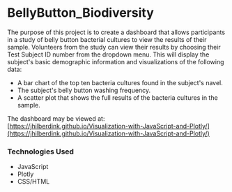 # BellyButton_Biodiversity

The purpose of this project is to create a dashboard that allows participants in a study of belly button bacterial cultures to view the results of their sample. Volunteers from the study can view their results by choosing their Test Subject ID number from the dropdown menu. This will display the subject's basic demographic information and visualizations of the following data:

- A bar chart of the top ten bacteria cultures found in the subject's navel.
- The subject's belly button washing frequency.
- A scatter plot that shows the full results of the bacteria cultures in the sample.

The dashboard may be viewed at: [https://jhilberdink.github.io/Visualization-with-JavaScript-and-Plotly/](https://jhilberdink.github.io/Visualization-with-JavaScript-and-Plotly/)

### Technologies Used
- JavaScript
- Plotly
- CSS/HTML
